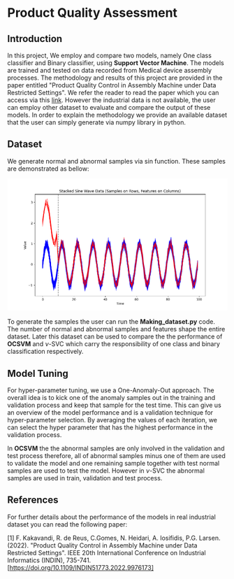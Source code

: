 # Product Quality Assessment
## Introduction
In this project, We employ and compare two models, namely One class classifier and Binary classifier, using **Support Vector Machine**. The models are trained and tested on data recorded from Medical device assembly processes. The methodology and results of this project are provided in the paper entitled "Product Quality Control in Assembly Machine under Data Restricted Settings". We refer the reader to read the paper which you can access via this [link](https://ieeexplore.ieee.org/abstract/document/9976173). However the industrial data is not available, the user can employ other dataset to evaluate and compare the output of these models. In order to explain the methodology we provide an available dataset that the user can simply generate via numpy library in python. 

## Dataset
We generate normal and abnormal samples via sin function. These samples are demonstrated as bellow:
 
![alt text](https://github.com/FatemeKakavandi/ProductQualityAssessment/blob/main/data.png?raw=true)

To generate the samples the user can run the **Making_dataset.py** code. The number of normal and abnormal samples and features shape the entire dataset. Later this dataset can be used to compare the the performance of **OCSVM** and $\nu$-SVC which carry the responsibility of one class and binary classification respectively.

## Model Tuning 
For hyper-parameter tuning, we use a One-Anomaly-Out approach. The overall idea is to kick one of the anomaly samples out in the training and validation process and keep that sample for the test time. This can give us an overview of the model performance and is a validation technique for hyper-parameter selection. By averaging the values of each iteration, we can select the hyper parameter that has the highest performance in the validation process. 

In **OCSVM** the the abnormal samples are only involved in the validation and test process therefore, all of abnormal samples minus one of them are used to validate the model and one remaining sample together with test normal samples are used to test the model. However in $\nu$-SVC the abnormal samples are used in train, validation and test process. 


## References 
For further details about the performance of the models in real industrial dataset you can read the following paper:


<a id="1">[1]</a> 
F. Kakavandi, R. de Reus, C.Gomes, N. Heidari, A. Iosifidis, P.G. Larsen. (2022). 
"Product Quality Control in Assembly Machine under Data Restricted Settings". 
IEEE 20th International Conference on Industrial Informatics (INDIN), 735-741. [https://doi.org/10.1109/INDIN51773.2022.9976173]